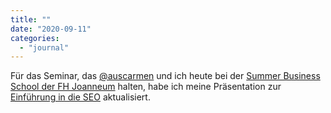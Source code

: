 ```yaml
---
title: ""
date: "2020-09-11"
categories: 
  - "journal"
---
```


Für das Seminar, das [@auscarmen](https://twitter.com/auscarmen?lang=de "Carmen Außerhuber (@auscarmen) / Twitter") und ich heute bei der [Summer Business School der FH Joanneum](https://www.fh-joanneum.at/weiterbildung/summer-business-school/ "FH JOANNEUM Summer Business School » FH JOANNEUM") halten, habe ich meine Präsentation zur [Einführung in die SEO](https://heinzwittenbrink.github.io/slides-intro2seo/ "Einführung in die SEO") aktualisiert.
